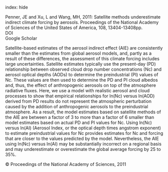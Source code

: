 index: hide

<div class="Citation">

  <div class="Citation-body">
    <div class="Citation-text">Penner, JE and Xu, L and Wang, MH, 2011: Satellite methods underestimate indirect climate forcing by aerosols. <span class="Article-journal">Proceedings of the National Academy of Sciences of the United States of America, </span><span class="Article-volume">108, </span>13404-13408pp.</div>
    <div class="Citation-links">
      <div class="CitationLink" data-href="https://doi.org/10.1073/pnas.1018526108">
        <div class="CitationLink-icon CitationLink-Doi"></div>
        <div class="CitationLink-text">DOI</div>
      </div>
      <div class="CitationLink" data-href="https://scholar.google.com/scholar?q=10.1073/pnas.1018526108">
        <div class="CitationLink-icon CitationLink-Scholar"></div>
        <div class="CitationLink-text">Google Scholar</div>
      </div>
    </div>
  </div>
</div>

Satellite-based estimates of the aerosol indirect effect (AIE) are consistently smaller than the estimates from global aerosol models, and, partly as a result of these differences, the assessment of this climate forcing includes large uncertainties. Satellite estimates typically use the present-day (PD) relationship between observed cloud drop number concentrations (Nc) and aerosol optical depths (AODs) to determine the preindustrial (PI) values of Nc. These values are then used to determine the PD and PI cloud albedos and, thus, the effect of anthropogenic aerosols on top of the atmosphere radiative fluxes. Here, we use a model with realistic aerosol and cloud processes to show that empirical relationships for ln(Nc) versus ln(AOD) derived from PD results do not represent the atmospheric perturbation caused by the addition of anthropogenic aerosols to the preindustrial atmosphere. As a result, the model estimates based on satellite methods of the AIE are between a factor of 3 to more than a factor of 6 smaller than model estimates based on actual PD and PI values for Nc. Using ln(Nc) versus ln(AI) (Aerosol Index, or the optical depth times angstrom exponent) to estimate preindustrial values for Nc provides estimates for Nc and forcing that are closer to the values predicted by the model. Nevertheless, the AIE using ln(Nc) versus ln(AI) may be substantially incorrect on a regional basis and may underestimate or overestimate the global average forcing by 25 to 35%.

<div class="Citation-copy">
&copy; Proceedings of the National Academy of Sciences, 2011
</div>